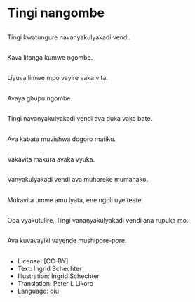 # Tingi nangombe

##
Tingi kwatungure navanyakulyakadi vendi.

##
Kava litanga kumwe ngombe.

##
Liyuva limwe mpo vayire vaka vita.

##
Avaya ghupu ngombe.

##
Tingi navanyakulyakadi vendi ava duka vaka bate.

##
Ava kabata muvishwa dogoro matiku.

##
Vakavita makura avaka vyuka.

##
Vanyakulyakadi vendi ava muhoreke mumahako.

##
Mukavita umwe amu lyata, ene ngoli uye teete.

##
Opa vyakutulire, Tingi vananyakulyakadi vendi ana rupuka mo.

##
Ava kuvavayiki vayende mushipore-pore.

##
* License: [CC-BY]
* Text: Ingrid Schechter
* Illustration: Ingrid Schechter
* Translation: Peter L Likoro
* Language: diu
